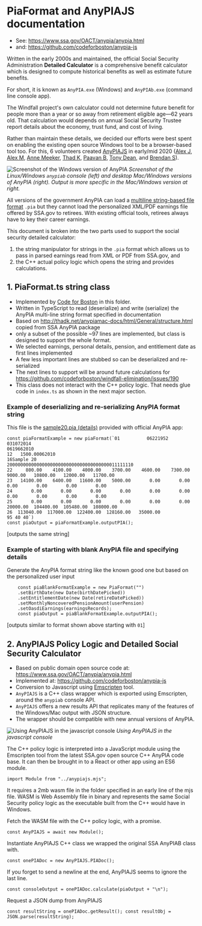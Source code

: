 # PiaFormat and AnyPIAJS documentation

- See: https://www.ssa.gov/OACT/anypia/anypia.html
- and: https://github.com/codeforboston/anypia-js


Written in the early 2000s and maintained, the official Social Security Administration **Detailed Calculator** is a comprehensive benefit calculator which is designed to compute historical benefits as well as estimate future benefits. 

For short, it is known as `AnyPIA.exe` (Windows) and `AnyPIAb.exe` (command line console app).

The Windfall project's own calculator could not determine future benefit for people more than a year or so away from retirement eligible age—62 years old. That calculation would depends on annual Social Security Trustee report details about the economy, trust fund, and cost of living.  

Rather than maintain these details, we decided our efforts were best spent on enabling the existing open source Windows tool to be a browser-based tool too. For this, 6 volunteers created [AnyPIAJS](https://github.com/codeforboston/anypia-js) in early/mid 2020 ([Alex J](https://github.com/alexjcode/), [Alex M](https://github.com/mrpippy), [Anne Meeker](https://www.linkedin.com/in/anne-meeker-60837b123), [Thad K](https://github.com/thadk), [Paavan B](https://github.com/paavanb), [Tony Dean](https://github.com/tdean1991/), and [Brendan S](https://github.com/mrpippy)).

![Screenshot of the Windows version of AnyPIA](https://user-images.githubusercontent.com/283343/82394467-1d04ca80-9a17-11ea-841f-fd651352024a.png)
_Screenshot of the Linux/Windows `anypiab` console (left) and desktop Mac/Windows versions of AnyPIA (right). Output is more specific in the Mac/Windows version at right._

All versions of the government AnyPIA can load a [multiline string-based file format](http://thadk.net/anypiamac-docs/html/General/structure.html) `.pia` but they cannot load the personalized XML/PDF earnings file offered by SSA.gov to retirees. With existing official tools, retirees always have to key their career earnings.

This document is broken into the two parts used to support the social security detailed calculator: 
1. the string manipulator for strings in the `.pia` format which allows us to pass in parsed earnings read from XML or PDF from SSA.gov, and 
2. the C++ actual policy logic which opens the string and provides calculations.

## 1. PiaFormat.ts string class

- Implemented by [Code for Boston](https://codeforboston.org) in this folder.
- Written in TypeScript to read (deserialize) and write (serialize) the AnyPIA multi-line string format specified in documentation
- Based on http://thadk.net/anypiamac-docs/html/General/structure.html copied from SSA AnyPIA package
- only a subset of the possible ~97 lines are implemented, but class is designed to support the whole format.
- We selected earnings, personal details, pension, and entitlement date as first lines implemented
- A few less important lines are stubbed so can be deserialized and re-serialized
- The next lines to support will be around future calculations for https://github.com/codeforboston/windfall-elimination/issues/190
- This class does not interact with the C++ policy logic. That needs glue code in `index.ts` as shown in the next major section.

### Example of deserializing and re-serializing AnyPIA format string

This file is the [sample20.pia (details)](http://thadk.net/anypiamac-docs/html/Samples/sample_22.html) provided with official AnyPIA app:

```
const piaFormatExample = new piaFormat(`01          06221952
031072014
0619662010
12   1500.00062010
16Sample 20
20000000000000000000000000000000000000011111110
22     800.00    4100.00    4000.00    3700.00    4600.00    7300.00    9000.00   10800.00   12000.00   11700.00
23   14100.00    6400.00   11600.00    5000.00       0.00       0.00       0.00       0.00       0.00       0.00
24       0.00       0.00       0.00       0.00       0.00       0.00       0.00       0.00       0.00       0.00
25       0.00       0.00       0.00       0.00       0.00       0.00   20000.00  104400.00  105480.00  108000.00
26  113040.00  117000.00  122400.00  128160.00   35000.00
95 40 40`)
const piaOutput = piaFormatExample.outputPIA();
```

[outputs the same string]

### Example of starting with blank AnyPIA file and specifying details

Generate the AnyPIA format string like the known good one but based on the personalized user input

```
    const piaBlankFormatExample = new PiaFormat("")
    .setBirthDate(new Date(birthDatePicked))
    .setEntitlementDate(new Date(retireDatePicked))
    .setMonthlyNoncoveredPensionAmount(userPension)
    .setOasdiEarnings(earningsRecords);
    const piaOutput = piaBlankFormatExample.outputPIA();
```

[outputs similar to format shown above starting with `01`]

## 2. AnyPIAJS Policy Logic and Detailed Social Security Calculator

- Based on public domain open source code at: https://www.ssa.gov/OACT/anypia/anypia.html
- Implemented at: https://github.com/codeforboston/anypia-js
- Conversion to Javascript using [Emscripten](https://emscripten.org/) tool.
- `AnyPIAJS` is a C++ class wrapper which is exported using Emscripten, around the `anypiab` console API.
- `AnyPIAJS` offers a new results API that replicates many of the features of the Windows/Mac output with JSON structure.
- The wrapper should be compatible with new annual versions of AnyPIA.

![Using AnyPIAJS in the javascript console](https://user-images.githubusercontent.com/1923962/89358966-b183de00-d692-11ea-87f8-4018b4e5bbff.png)
_Using AnyPIAJS in the javascript console_

The C++ policy logic is interpreted into a JavaScript module using the Emscripten tool from the latest SSA.gov open source C++ AnyPIA code base. It can then be brought in to a React or other app using an ES6 module.

`import Module from "../anypiajs.mjs";`

It requires a 2mb wasm file in the folder specified in an early line of the mjs file. WASM is Web Assembly file in binary and represents the same Social Security policy logic as the executable built from the C++ would have in Windows.

Fetch the WASM file with the C++ policy logic, with a promise.

`const AnyPIAJS = await new Module();`

Instantiate AnyPIAJS C++ class we wrapped the original SSA AnyPIAB class with.

`const onePIADoc = new AnyPIAJS.PIADoc();`

If you forget to send a newline at the end, AnyPIAJS seems to ignore the last line.

`const consoleOutput = onePIADoc.calculate(piaOutput + "\n");`

Request a JSON dump from AnyPIAJS

`const resultString = onePIADoc.getResult(); const resultObj = JSON.parse(resultString);`
